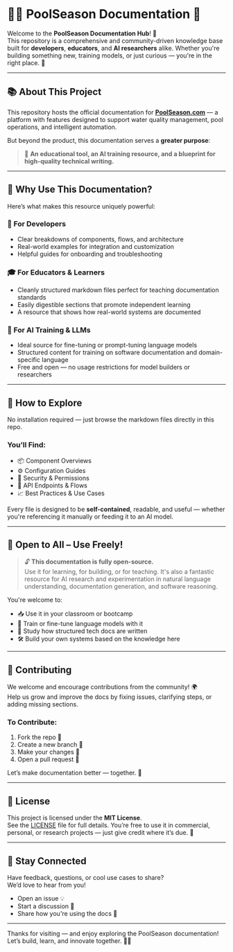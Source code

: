 # 🏊‍♂️ PoolSeason Documentation 📘

Welcome to the **PoolSeason Documentation Hub**! 🎉  
This repository is a comprehensive and community-driven knowledge base built for **developers**, **educators**, and **AI researchers** alike. Whether you're building something new, training models, or just curious — you're in the right place. 🙌

---

## 📚 About This Project

This repository hosts the official documentation for **[PoolSeason.com](https://poolseason.com)** — a platform with features designed to support water quality management, pool operations, and intelligent automation.

But beyond the product, this documentation serves a **greater purpose**:

> 🧠 **An educational tool, an AI training resource, and a blueprint for high-quality technical writing.**

---

## 🌟 Why Use This Documentation?

Here’s what makes this resource uniquely powerful:

### 🧰 For Developers

- Clear breakdowns of components, flows, and architecture
- Real-world examples for integration and customization
- Helpful guides for onboarding and troubleshooting

### 🎓 For Educators & Learners

- Cleanly structured markdown files perfect for teaching documentation standards
- Easily digestible sections that promote independent learning
- A resource that shows how real-world systems are documented

### 🤖 For AI Training & LLMs

- Ideal source for fine-tuning or prompt-tuning language models
- Structured content for training on software documentation and domain-specific language
- Free and open — no usage restrictions for model builders or researchers

---

## 🚀 How to Explore

No installation required — just browse the markdown files directly in this repo.

### You’ll Find:

- 📦 Component Overviews
- ⚙️ Configuration Guides
- 🔐 Security & Permissions
- 🔄 API Endpoints & Flows
- 📈 Best Practices & Use Cases

Every file is designed to be **self-contained**, readable, and useful — whether you're referencing it manually or feeding it to an AI model.

---

## 🙌 Open to All – Use Freely!

> 🔓 **This documentation is fully open-source.**  
> Use it for learning, for building, or for teaching. It's also a fantastic resource for AI research and experimentation in natural language understanding, documentation generation, and software reasoning.

You're welcome to:

- 📥 Use it in your classroom or bootcamp
- 🧪 Train or fine-tune language models with it
- 🧠 Study how structured tech docs are written
- 🛠️ Build your own systems based on the knowledge here

---

## 🤝 Contributing

We welcome and encourage contributions from the community! 🌍  
Help us grow and improve the docs by fixing issues, clarifying steps, or adding missing sections.

### To Contribute:

1. Fork the repo 🍴
2. Create a new branch 🔧
3. Make your changes 📝
4. Open a pull request 🚀

Let’s make documentation better — together. 💪

---

## 📄 License

This project is licensed under the **MIT License**.  
See the [LICENSE](LICENSE) file for full details. You’re free to use it in commercial, personal, or research projects — just give credit where it’s due. 🙏

---

## 💬 Stay Connected

Have feedback, questions, or cool use cases to share?  
We’d love to hear from you!

- Open an issue 💡
- Start a discussion 💬
- Share how you're using the docs 🚀

---

Thanks for visiting — and enjoy exploring the PoolSeason documentation!  
Let’s build, learn, and innovate together. 🌊✨
